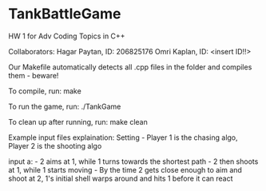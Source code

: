 # TankBattleGame
HW 1 for Adv Coding Topics in C++

Collaborators:
Hagar Paytan, ID: 206825176
Omri Kaplan, ID: <insert ID!!>

Our Makefile automatically detects all .cpp files in the folder and compiles them - beware!

To compile, run:
make       

To run the game, run:
./TankGame <textfile>

To clean up after running, run:
make clean 


Example input files explaination:
Setting - Player 1 is the chasing algo, Player 2 is the shooting algo

input a:
    - 2 aims at 1, while 1 turns towards the shortest path
    - 2 then shoots at 1, while 1 starts moving
    - By the time 2 gets close enough to aim and shoot at 2, 1's initial shell warps around and hits 1 before it can react


